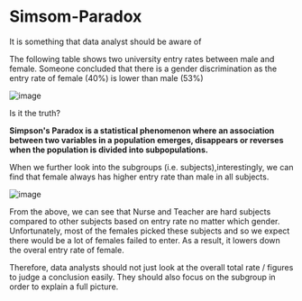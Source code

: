 # Simsom-Paradox
It is something that data analyst should be aware of

The following table shows two university entry rates between male and female. Someone concluded that there is a gender discrimination as the 
entry rate of female (40%) is lower than male (53%)

![image](https://user-images.githubusercontent.com/115760798/195812391-26240212-dc64-4a94-aac9-e7cff7a46b14.png)

Is it the truth?


**Simpson's Paradox is a statistical phenomenon where an association between two variables in a population emerges, disappears or reverses when the population is divided into subpopulations.**


When we further look into the subgroups (i.e. subjects),interestingly, we can find that female always has higher entry rate than male in all subjects.

![image](https://user-images.githubusercontent.com/115760798/195812414-b447e780-463c-417d-b8f2-eb0f554e6541.png)

From the above, we can see that Nurse and Teacher are hard subjects compared to other subjects based on entry rate no matter which gender. Unfortunately, most of the females picked these subjects and so we expect there would be a lot of females failed to enter. As a result, it lowers down the overal entry rate of female.

Therefore, data analysts should not just look at the overall total rate / figures to judge a conclusion easily. They should also focus on the subgroup in order to explain a full picture.
